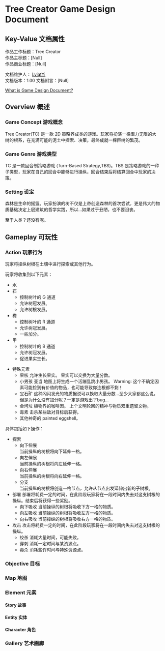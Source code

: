 # Tree Creator Game Design Document

## Key-Value 文档属性

作品工作标题：Tree Creator  
作品主标题：[Null]  
作品商业标题：[Null]

文档维护人： [LviatYi][lviatyiaddr]  
文档版本：1.00
文档附言：[Null]  

<!--
    TODO_LviatYi: 更新文档附言
-->

[What is Game Design Document?][gdd-wiki]

## Overview 概述

### Game Concept 游戏概念

Tree Creator(TC) 是一款 2D 策略养成类的游戏。玩家将扮演一棵潜力无限的大树的根系，在充满可能的泥土中探索、决策，最终成就一棵巨树的繁茂。

### Game Genre 游戏类型

TC 是一款回合制策略游戏 (Turn-Based Strategy,TBS)。TBS 是策略游戏的一种子类型，玩家在自己的回合中能够进行操纵，回合结束后将结算回合中玩家的决策。

### Setting 设定

森林是生命的摇篮。玩家扮演的树不仅是上帝创造森林的首次尝试，更是伟大的物质基础决定上层建筑的哲学实践，所以...如果过于丑陋，也不要沮丧。

至于人类？还没有呢。

## Gameplay 可玩性

### Action 玩家行为

玩家将操纵树根在土壤中进行探索或其他行为。

玩家将收集到以下元素：

- 水
- 石
  - 控制树叶的 G 通道
  - 允许树冠发展。
  - 允许树根发展。
- 粦
  - 控制树叶的 R 通道
  - 允许树冠发展。
  - 一些加分。
- 甲
  - 控制树叶的 B 通道
  - 允许树冠发展。
  - 促进果实生长。

<!-- 
    TODO_LviatYi:可依据生物学继续补充设定。
-->

- 特殊元素
  - 果核
    允许生长果实。
    果实可以交换为大量分数。
  - 小男孩 亚当
  地图上将生成一个活蹦乱跳小男孩。
  Warning: 这个不确定因素可能捡到有价值的物品，也可能导致你连根都不剩！
  - 宝石矿
  这种闪闪发光的物质据说可以换取大量分数...至少大家都这么说。
  但是为什么没有加分呢？一定是游戏出了bug...
  - 金坷垃
  植物界的咖啡因。
  上个文明轮回的精神与物质双重遗留文物。
  - 毒素
  击杀某些敌对目标后获得。
  - 其他神奇的 painted eggshell。

具体包括如下操作：

- 探索
  - 向下伸展  
    当前操纵的树根将向下延伸一格。
  - 向左伸展  
    当前操纵的树根将向左延伸一格。
  - 向右伸展  
    当前操纵的树根将向右延伸一格。
  - 分支  
    当前操纵的树根将创造一格节点，允许从节点出发延伸出新的子树根。
- 部署
  部署将耗费一定的时间，在此阶段玩家将在一段时间内失去对这支树根的操纵。结束后将获得一些奖励。
  - 向下吸收
    当前操纵的树根将吸收下方一格的物质。
  - 向左吸收
    当前操纵的树根将吸收左方一格的物质。
  - 向右吸收
    当前操纵的树根将吸收右方一格的物质。
- 攻击
  攻击将耗费一定的时间，在此阶段玩家将在一段时间内失去对这支树根的操纵。
  - 绞杀
  消耗大量时间，可能失败。
  - 穿刺
  消耗一定时间与某资源点。
  - 毒杀
  消耗些许时间与特殊资源点。

### Objective 目标

### Map 地图

### Element 元素

#### Story 故事

#### Entity 实体

#### Character 角色

### Gallery 艺术画廊

[gdd-wiki]: https://en.wikipedia.org/wiki/Game_design_document
[lviatyiaddr]: mailto:LviatYi@qq.com
